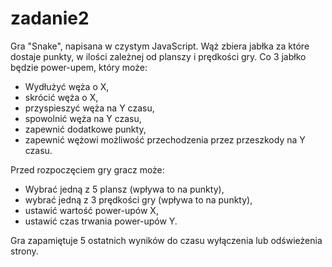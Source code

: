 # zadanie2
Gra "Snake", napisana w czystym JavaScript. Wąż zbiera jabłka za które dostaje punkty, w ilości zależnej od planszy i prędkości gry. Co 3 jabłko będzie power-upem, który może:
- Wydłużyć węża o X,
- skrócić węża o X,
- przyspieszyć węża na Y czasu,
- spowolnić węża na Y czasu,
- zapewnić dodatkowe punkty,
- zapewnić wężowi możliwość przechodzenia przez przeszkody na Y czasu.

Przed rozpoczęciem gry gracz może:
- Wybrać jedną z 5 plansz (wpływa to na punkty),
- wybrać jedną z 3 prędkości gry (wpływa to na punkty),
- ustawić wartość power-upów X,
- ustawić czas trwania power-upów Y.

Gra zapamiętuje 5 ostatnich wyników do czasu wyłączenia lub odświeżenia strony.
